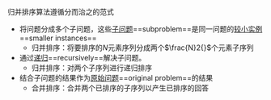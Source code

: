 归并排序算法遵循分而治之的范式 

- 将问题分成多个子问题，这些<u>子问题</u>==subproblem==是同一问题的<u>较小实例</u>==smaller instances== 
  - 归并排序：将要排序的$N$元素序列分成两个$\frac{N}2{}$个元素子序列
- 通过<u>递归</u>==recursively==解决子问题。 
  - 归并排序：对两个子序列进行递归排序
- 结合子问题的结果作为<u>原始问题</u>==original problem==的结果
  - 合并排序：合并两个已排序的子序列以产生已排序的回答